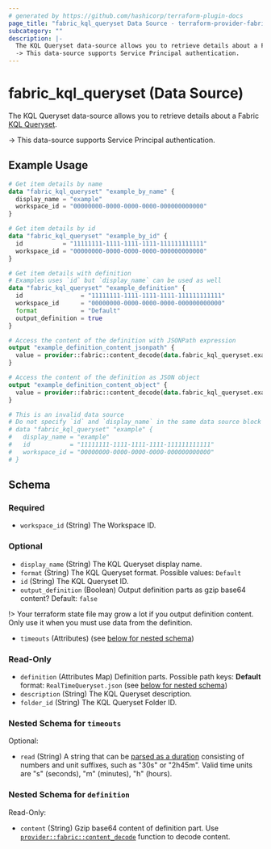 ```yaml
---
# generated by https://github.com/hashicorp/terraform-plugin-docs
page_title: "fabric_kql_queryset Data Source - terraform-provider-fabric"
subcategory: ""
description: |-
  The KQL Queryset data-source allows you to retrieve details about a Fabric KQL Queryset https://learn.microsoft.com/fabric/real-time-intelligence/kusto-query-set.
  -> This data-source supports Service Principal authentication.
---
```


# fabric_kql_queryset (Data Source)

The KQL Queryset data-source allows you to retrieve details about a Fabric [KQL Queryset](https://learn.microsoft.com/fabric/real-time-intelligence/kusto-query-set).

-> This data-source supports Service Principal authentication.

## Example Usage

```terraform
# Get item details by name
data "fabric_kql_queryset" "example_by_name" {
  display_name = "example"
  workspace_id = "00000000-0000-0000-0000-000000000000"
}

# Get item details by id
data "fabric_kql_queryset" "example_by_id" {
  id           = "11111111-1111-1111-1111-111111111111"
  workspace_id = "00000000-0000-0000-0000-000000000000"
}

# Get item details with definition
# Examples uses `id` but `display_name` can be used as well
data "fabric_kql_queryset" "example_definition" {
  id                = "11111111-1111-1111-1111-111111111111"
  workspace_id      = "00000000-0000-0000-0000-000000000000"
  format            = "Default"
  output_definition = true
}

# Access the content of the definition with JSONPath expression
output "example_definition_content_jsonpath" {
  value = provider::fabric::content_decode(data.fabric_kql_queryset.example_definition.definition["RealTimeQueryset.json"].content, ".payload.tabs[0]")
}

# Access the content of the definition as JSON object
output "example_definition_content_object" {
  value = provider::fabric::content_decode(data.fabric_kql_queryset.example_definition.definition["RealTimeQueryset.json"].content).payload.tabs[0]
}

# This is an invalid data source
# Do not specify `id` and `display_name` in the same data source block
# data "fabric_kql_queryset" "example" {
#   display_name = "example"
#   id           = "11111111-1111-1111-1111-111111111111"
#   workspace_id = "00000000-0000-0000-0000-000000000000"
# }
```

<!-- schema generated by tfplugindocs -->
## Schema

### Required

- `workspace_id` (String) The Workspace ID.

### Optional

- `display_name` (String) The KQL Queryset display name.
- `format` (String) The KQL Queryset format. Possible values: `Default`
- `id` (String) The KQL Queryset ID.
- `output_definition` (Boolean) Output definition parts as gzip base64 content? Default: `false`

!> Your terraform state file may grow a lot if you output definition content. Only use it when you must use data from the definition.

- `timeouts` (Attributes) (see [below for nested schema](#nestedatt--timeouts))

### Read-Only

- `definition` (Attributes Map) Definition parts. Possible path keys: **Default** format: `RealTimeQueryset.json` (see [below for nested schema](#nestedatt--definition))
- `description` (String) The KQL Queryset description.
- `folder_id` (String) The KQL Queryset Folder ID.

<a id="nestedatt--timeouts"></a>

### Nested Schema for `timeouts`

Optional:

- `read` (String) A string that can be [parsed as a duration](https://pkg.go.dev/time#ParseDuration) consisting of numbers and unit suffixes, such as "30s" or "2h45m". Valid time units are "s" (seconds), "m" (minutes), "h" (hours).

<a id="nestedatt--definition"></a>

### Nested Schema for `definition`

Read-Only:

- `content` (String) Gzip base64 content of definition part.
Use [`provider::fabric::content_decode`](../functions/content_decode.md) function to decode content.
